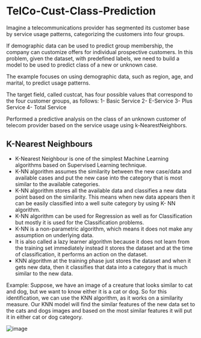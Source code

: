 # TelCo-Cust-Class-Prediction

Imagine a telecommunications provider has segmented its customer base by service usage patterns, categorizing the customers into four groups. 

If demographic data can be used to predict group membership, the company can customize offers for individual prospective customers. In this problem, given the dataset, with predefined labels, we need to build a model to be used to predict class of a new or unknown case.

The example focuses on using demographic data, such as region, age, and marital, to predict usage patterns.

The target field, called custcat, has four possible values that correspond to the four customer groups, as follows: 
1- Basic Service 
2- E-Service 
3- Plus Service 
4- Total Service

Performed a predictive analysis on the class of an unknown customer of telecom provider based on the service usage using k-NearestNeighbors.

## K-Nearest Neighbours

- K-Nearest Neighbour is one of the simplest Machine Learning algorithms based on Supervised Learning technique.
- K-NN algorithm assumes the similarity between the new case/data and available cases and put the new case into the category that is most similar to the available categories.
- K-NN algorithm stores all the available data and classifies a new data point based on the similarity. This means when new data appears then it can be easily classified into a well suite category by using K- NN algorithm.
- K-NN algorithm can be used for Regression as well as for Classification but mostly it is used for the Classification problems.
- K-NN is a non-parametric algorithm, which means it does not make any assumption on underlying data.
- It is also called a lazy learner algorithm because it does not learn from the training set immediately instead it stores the dataset and at the time of classification, it performs an action on the dataset.
- KNN algorithm at the training phase just stores the dataset and when it gets new data, then it classifies that data into a category that is much similar to the new data.


Example: Suppose, we have an image of a creature that looks similar to cat and dog, but we want to know either it is a cat or dog. So for this identification, we can use the KNN algorithm, as it works on a similarity measure. Our KNN model will find the similar features of the new data set to the cats and dogs images and based on the most similar features it will put it in either cat or dog category.

![image](https://user-images.githubusercontent.com/79006607/125520001-3cfd3188-6210-4065-8037-0af26fec9a6d.png)

